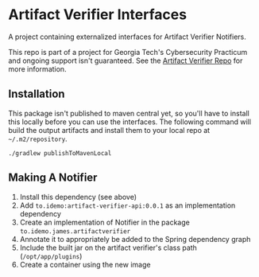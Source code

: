 # Artifact Verifier Interfaces

A project containing externalized interfaces for Artifact Verifier Notifiers.

This repo is part of a project for Georgia Tech's Cybersecurity Practicum and ongoing support
isn't guaranteed.  See the [Artifact Verifier Repo](https://github.com/jidemoto/artifact-verifier) for more information.

## Installation

This package isn't published to maven central yet, so you'll have to install this locally 
before you can use the interfaces.  The following command will build the output artifacts 
and install them to your local repo at `~/.m2/repository`.

```shell
./gradlew publishToMavenLocal
```

## Making A Notifier

1. Install this dependency (see above)
2. Add `to.idemo:artifact-verifier-api:0.0.1` as an implementation dependency
3. Create an implementation of Notifier in the package `to.idemo.james.artifactverifier`
4. Annotate it to appropriately be added to the Spring dependency graph
5. Include the built jar on the artifact verifier's class path (`/opt/app/plugins`)
6. Create a container using the new image